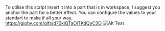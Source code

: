 To utilise this script insert it into a part that is in workspace,
 I suggest you anchor the part for a better effect.
You can configure the values to your standart to make if all your way.
https://giphy.com/gifs/d70kiQTaOiTKdQyC3O
![Alt Text](https://giphy.com/gifs/d70kiQTaOiTKdQyC3O)
